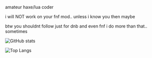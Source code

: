amateur haxe/lua coder

i will NOT work on your fnf mod.. unless i know you then maybe

btw you shouldnt follow just for dnb and even fnf i do more than that.. sometimes

![GitHub stats](https://github-readme-stats.vercel.app/api?username=Fyrid19&show_icons=true&theme=transparent&hide_border=true&rank_icon=github)

![Top Langs](https://github-readme-stats.vercel.app/api/top-langs/?username=Fyrid19&theme=dark&size_weight=0.5&count_weight=0.5&layout=donut-vertical&hide_border=true)
